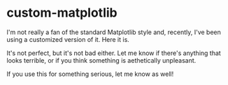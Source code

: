 # custom-matplotlib
I'm not really a fan of the standard Matplotlib style and, recently, I've been using a customized version of it. Here it is.

It's not perfect, but it's not bad either. Let me know if there's anything that looks terrible, or if you think something is aethetically unpleasant.

If you use this for something serious, let me know as well!

